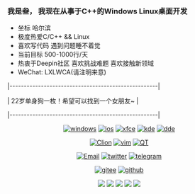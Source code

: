 ### 我是叁， 我现在从事于C++的Windows Linux桌面开发

- 坐标 哈尔滨
- 极度热爱C/C++ && Linux
- 喜欢写代码 遇到问题睡不着觉
- 当前目标 500-1000行/天
- 热衷于Deepin社区 喜欢挑战难题 喜欢接触新领域
- WeChat: LXLWCA(请注明来意)

|----------------------------------------------------|

|      22岁单身狗一枚！希望可以找到一个女朋友~      |

|----------------------------------------------------|

<div align="center">
  
[![windows](https://img.shields.io/badge/OS-Windows10-blue?style=flat-square&logo=windows)](https://www.microsoft.com/zh-cn/)
[![ios](https://img.shields.io/badge/OS-IOS-blue?style=flat-square&logo=apple)](https://www.apple.com.cn/)
[![xfce](https://img.shields.io/badge/DE-Xfce-blue?style=flat-square&logo=xfce)](https://www.xfce.org/)
[![kde](https://img.shields.io/badge/DE-kde-blue?style=flat-square&logo=kde)](https://kde.org/)
[![dde](https://img.shields.io/badge/DE-DDE-blue?style=flat-square&logo=deepin)](https://www.deepin.org)
  
[![Clion](https://img.shields.io/badge/IDE-Clion-blue?style=flat-square&logo=clion)](https://www.jetbrains.com/zh-cn/clion/)
[![vim](https://img.shields.io/badge/IDE-Vim-blue?style=flat-square&logo=vim)](https://www.vim.org/)
[![QT](https://img.shields.io/badge/IDE-QTCreator-blue?style=flat-square&logo=qt)](https://qt.io/)

[![Email](https://img.shields.io/badge/EMail-liuhuan@dthree.cn-green?style=flat-square&logo=gmail)](mailto:liuhuan@dthree.cn)
[![twitter](https://img.shields.io/badge/Twitter-dthree0125-blue?style=flat-square&logo=twitter)](https://twitter.com/dthree0125)
[![telegram](https://img.shields.io/badge/Telegram-dthree523-blue?style=flat-square&logo=telegram)](https://t.me/dthree523)

[![gitee](https://img.shields.io/badge/Gitee-Lutio0215-red?style=flat-square&logo=gitee)](https://gitee.com/Lutio0215)
[![github](https://img.shields.io/badge/GitHub-DthRee523-black?style=flat-square&logo=github)](https://github.com/DthRee523)

</div>
  
<div align="center">
	<img src="https://github-profile-summary-cards.vercel.app/api/cards/profile-details?username=Dthree523&theme=nord_bright" />
	<img src="https://github-profile-summary-cards.vercel.app/api/cards/repos-per-language?username=Dthree523&theme=nord_bright" />
	<img src="https://github-profile-summary-cards.vercel.app/api/cards/most-commit-language?username=Dthree523&theme=nord_bright" />
	<img src="https://github-profile-summary-cards.vercel.app/api/cards/stats?username=Dthree523&theme=nord_bright"/>
	<img src="https://github-profile-summary-cards.vercel.app/api/cards/productive-time?username=Dthree523&theme=nord_bright" />
</div>
